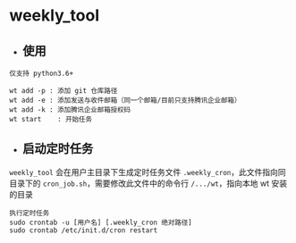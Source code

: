 # weekly_tool

+ ## 使用

`仅支持 python3.6+ `

```
wt add -p : 添加 git 仓库路径
wt add -e : 添加发送与收件邮箱（同一个邮箱/目前只支持腾讯企业邮箱）
wt add -k : 添加腾讯企业邮箱授权码
wt start    : 开始任务
```

+ ## 启动定时任务
`weekly_tool` 会在用户主目录下生成定时任务文件 `.weekly_cron`，此文件指向同目录下的 `cron_job.sh`，需要修改此文件中的命令行  `/.../wt`，指向本地 wt 安装的目录


```shell
执行定时任务
sudo crontab -u [用户名] [.weekly_cron 绝对路径]
sudo crontab /etc/init.d/cron restart
```
